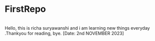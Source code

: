 # FirstRepo
<br>
Hello, this is richa suryawanshi and i am learning new things everyday .Thankyou for reading, bye.   [Date: 2nd NOVEMBER 2023]

